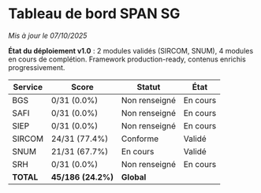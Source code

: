 # Tableau de bord SPAN SG
*Mis à jour le 07/10/2025*

**État du déploiement v1.0** : 2 modules validés (SIRCOM, SNUM), 4 modules en cours de complétion. Framework production-ready, contenus enrichis progressivement.

<div class="fr-table" markdown="block">

| Service | Score | Statut | État |
|---------|-------|--------|------|
| BGS | 0/31 (0.0%) | Non renseigné | En cours |
| SAFI | 0/31 (0.0%) | Non renseigné | En cours |
| SIEP | 0/31 (0.0%) | Non renseigné | En cours |
| SIRCOM | 24/31 (77.4%) | Conforme | Validé |
| SNUM | 21/31 (67.7%) | En cours | Validé |
| SRH | 0/31 (0.0%) | Non renseigné | En cours |
| **TOTAL** | **45/186 (24.2%)** | **Global** | |

</div>
